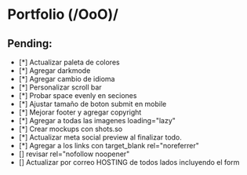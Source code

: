 # Portfolio (/OoO)/

## Pending:

- [*] Actualizar paleta de colores
- [*] Agregar darkmode
- [*] Agregar cambio de idioma
- [*] Personalizar scroll bar
- [*] Probar space evenly en seciones
- [*] Ajustar tamaño de boton submit en mobile
- [*] Mejorar footer y agregar copyright
- [*] Agregar a todas las imagenes loading="lazy"
- [*] Crear mockups con shots.so
- [*] Actualizar meta social preview al finalizar todo.
- [*] Agregar a los links con target_blank rel="noreferrer"
- [] revisar rel="nofollow noopener"
- [] Actualizar por correo HOSTING de todos lados incluyendo el form
